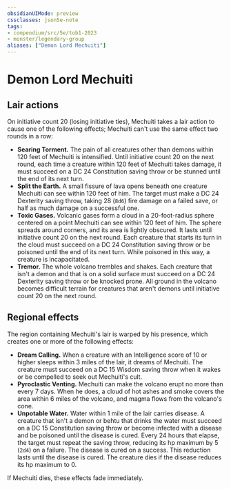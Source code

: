 ```yaml
---
obsidianUIMode: preview
cssclasses: json5e-note
tags:
- compendium/src/5e/tob1-2023
- monster/legendary-group
aliases: ["Demon Lord Mechuiti"]
---
```

# Demon Lord Mechuiti

## Lair actions


On initiative count 20 (losing initiative ties), Mechuiti takes a lair action to cause one of the following effects; Mechuiti can't use the same effect two rounds in a row:

- **Searing Torment.** The pain of all creatures other than demons within 120 feet of Mechuiti is intensified. Until initiative count 20 on the next round, each time a creature within 120 feet of Mechuiti takes damage, it must succeed on a DC 24 Constitution saving throw or be stunned until the end of its next turn.  
- **Split the Earth.** A small fissure of lava opens beneath one creature Mechuiti can see within 120 feet of him. The target must make a DC 24 Dexterity saving throw, taking 28 (`8d6`) fire damage on a failed save, or half as much damage on a successful one.  
- **Toxic Gases.** Volcanic gases form a cloud in a 20-foot-radius sphere centered on a point Mechuiti can see within 120 feet of him. The sphere spreads around corners, and its area is lightly obscured. It lasts until initiative count 20 on the next round. Each creature that starts its turn in the cloud must succeed on a DC 24 Constitution saving throw or be poisoned until the end of its next turn. While poisoned in this way, a creature is incapacitated.  
- **Tremor.** The whole volcano trembles and shakes. Each creature that isn't a demon and that is on a solid surface must succeed on a DC 24 Dexterity saving throw or be knocked prone. All ground in the volcano becomes difficult terrain for creatures that aren't demons until initiative count 20 on the next round.  

## Regional effects


The region containing Mechuiti's lair is warped by his presence, which creates one or more of the following effects:

- **Dream Calling.** When a creature with an Intelligence score of 10 or higher sleeps within 3 miles of the lair, it dreams of Mechuiti. The creature must succeed on a DC 15 Wisdom saving throw when it wakes or be compelled to seek out Mechuiti's cult.  
- **Pyroclastic Venting.** Mechuiti can make the volcano erupt no more than every 7 days. When he does, a cloud of hot ashes and smoke covers the area within 6 miles of the volcano, and magma flows from the volcano's cone.  
- **Unpotable Water.** Water within 1 mile of the lair carries disease. A creature that isn't a demon or behtu that drinks the water must succeed on a DC 15 Constitution saving throw or become infected with a disease and be poisoned until the disease is cured. Every 24 hours that elapse, the target must repeat the saving throw, reducing its hp maximum by 5 (`2d4`) on a failure. The disease is cured on a success. This reduction lasts until the disease is cured. The creature dies if the disease reduces its hp maximum to 0.  

If Mechuiti dies, these effects fade immediately.